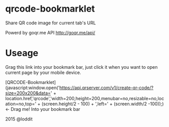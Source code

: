 # qrcode-bookmarklet
Share QR code image for current tab's URL

Powerd by goqr.me API http://goqr.me/api/

# Useage

Grag this link into your bookmark bar, just click it when you want to open current page by your mobile device.

[QRCODE-Bookmarklet](javascript:window.open('https://api.qrserver.com/v1/create-qr-code/?size=200x200&data=' + location.href,'qrcode','width=200,height=200,menubar=no,resizable=no,location=no,top=' + \(screen.height/2 - 100\) + ',left=' + \(screen.width/2 -100\)\);) ←  Drag me! Into your bookmark bar


2015 @loddit
